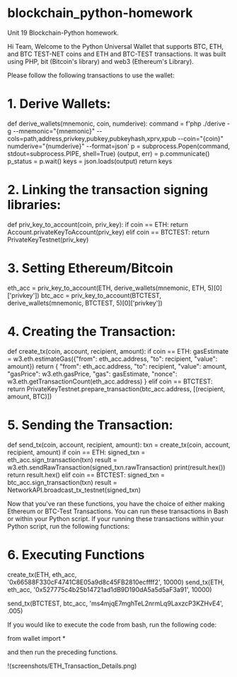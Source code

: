 # blockchain_python-homework
Unit 19 Blockchain-Python homework.

Hi Team, Welcome to the Python Universal Wallet that supports BTC, ETH, and BTC TEST-NET coins and ETH and BTC-TEST transactions.
It was built using PHP, bit (Bitcoin's library) and web3 (Ethereum's Library).

Please follow the following transactions to use the wallet:

# 1. Derive Wallets:
def derive_wallets(mnemonic, coin, numderive):
    command = f'php ./derive -g --mnemonic="{mnemonic}" --cols=path,address,privkey,pubkey,pubkeyhash,xprv,xpub --coin="{coin}" numderive="{numderive}" --format=json'
    p = subprocess.Popen(command, stdout=subprocess.PIPE, shell=True)
    (output, err) = p.communicate()
    p_status = p.wait()
    keys = json.loads(output)
    return keys

# 2. Linking the transaction signing libraries:
def priv_key_to_account(coin, priv_key):
    if coin == ETH:
        return Account.privateKeyToAccount(priv_key)
    elif coin == BTCTEST:
        return PrivateKeyTestnet(priv_key)

# 3. Setting Ethereum/Bitcoin 
eth_acc = priv_key_to_account(ETH, derive_wallets(mnemonic, ETH, 5)[0]['privkey'])
btc_acc = priv_key_to_account(BTCTEST, derive_wallets(mnemonic, BTCTEST, 5)[0]['privkey'])

# 4. Creating the Transaction:
def create_tx(coin, account, recipient, amount):
    if coin == ETH:
        gasEstimate = w3.eth.estimateGas({"from": eth_acc.address, "to": recipient, "value": amount})
        return {
            "from": eth_acc.address,
            "to": recipient,
            "value": amount,
            "gasPrice": w3.eth.gasPrice,
            "gas": gasEstimate,
            "nonce": w3.eth.getTransactionCount(eth_acc.address)
        }
    elif coin == BTCTEST:
        return PrivateKeyTestnet.prepare_transaction(btc_acc.address, [(recipient, amount, BTC)])
        
# 5. Sending the Transaction:
def send_tx(coin, account, recipient, amount):
    txn = create_tx(coin, account, recipient, amount)
    if coin == ETH:
        signed_txn = eth_acc.sign_transaction(txn)
        result = w3.eth.sendRawTransaction(signed_txn.rawTransaction)
        print(result.hex())
        return result.hex()
    elif coin == BTCTEST:
        signed_txn = btc_acc.sign_transaction(txn)
        result = NetworkAPI.broadcast_tx_testnet(signed_txn)
        
Now that you've ran these functions, you have the choice of either making Ethereum or BTC-Test Transactions. You can run these transactions in Bash or within your Python script. If your running these transactions within your Python script, run the following functions:

# 6. Executing Functions
create_tx(ETH, eth_acc, '0x66588F330cF4741C8E05a9d8c45FB2810ecffff2', 10000)
send_tx(ETH, eth_acc, '0x527775c4b25b14721ad1dB9D190dA5a5d5aF3a91', 10000)

send_tx(BTCTEST, btc_acc, 'ms4mjqE7mghTeL2nrmLq9LaxzcP3KZHvE4', .005)


If you would like to execute the code from bash, run the following code:

from wallet import *

and then run the preceding functions.

!(screenshots/ETH_Transaction_Details.png)
